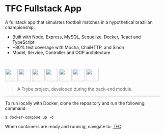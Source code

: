 # TFC Fullstack App

A fullstack app that simulates football matches in a hypothetical brazilian championship.

  - Built with Node, Express, MySQL, Sequelize, Docker, React and TypeScript 
  - ~80% test coverage with Mocha, ChaiHTTP, and Sinon
  - Model, Service, Controller and OOP architecture

<br />
<p>
  <img src="https://cdn.jsdelivr.net/gh/devicons/devicon/icons/nodejs/nodejs-original.svg" style="height: 40px; width: 40px;" />
  <img src="https://cdn.jsdelivr.net/gh/devicons/devicon/icons/express/express-original.svg" style="height: 40px; width: 40px;" />
  <img src="https://cdn.jsdelivr.net/gh/devicons/devicon/icons/mysql/mysql-original.svg" style="height: 40px; width: 40px;" />
  <img src="https://cdn.jsdelivr.net/gh/devicons/devicon/icons/sequelize/sequelize-original.svg" style="height: 40px; width: 40px;" />
  <img src="https://cdn.jsdelivr.net/gh/devicons/devicon/icons/docker/docker-original.svg" style="height: 40px; width: 40px;" />
  <img src="https://cdn.jsdelivr.net/gh/devicons/devicon/icons/react/react-original.svg" style="height: 40px; width: 40px;" />
  <img src="https://cdn.jsdelivr.net/gh/devicons/devicon/icons/typescript/typescript-original.svg" style="height: 40px; width: 40px;" />
</p>

> A Trybe project, developed during the back-end module.

---

To run locally with Docker, clone the repository and run the following command:
<br />

```
$ docker-compose up -d
```

When containers are ready and running, navigate to: [TFC](http://localhost/3000)
<br />

